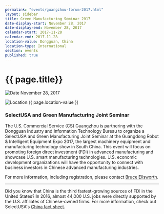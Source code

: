 ```yaml
---
permalink: "events/guangzhou-forum-2017.html"
layout: sidebar
title: Green Manufacturing Seminar 2017
date-display-start: November 28, 2017
date-display-end: November 28, 2017
calendar-start: 2017-11-28
calendar-end: 2017-11-28
location-value: Dongguan, China
location-type: International
section: events
published: true
---
```


# {{ page.title}}

![Date](https://google.github.io/material-design-icons/action/svg/design/ic_event_24px.svg "Date") November 28, 2017

![Location](http://google.github.io/material-design-icons/social/svg/design/ic_location_city_24px.svg "Location") {{ page.location-value }}

### SelectUSA and Green Manufacturing Joint Seminar

The U.S. Commercial Service (CS) Guangzhou is partnering with the Dongguan Industry and Information Technology Bureau to organize a SelectUSA and Green Manufacturing Joint Seminar at the Guangdong Robot & Intelligent Equipment Expo 2017, the largest machinery equipment and manufacturing technology show in South China. This event will focus on promoting foreign direct investment (FDI) in advanced manufacturing and showcase U.S. smart manufacturing technologies. U.S. economic development organizations will have the opportunity to connect with business investors in Chinese advanced manufacturing industries. 

For more information, including registration, please contact [Bruce Ellsworth](mailto:bruce.ellsworth@trade.gov).

---

Did you know that China is the third fastest-growing sources of FDI in the United States? In 2016, almost 44,000 U.S. jobs were directly supported by the U.S. affiliates of Chinese-owned firms. For more information, check out SelectUSA's [China fact sheet](https://www.selectusa.gov/country-fact-sheet/China).
